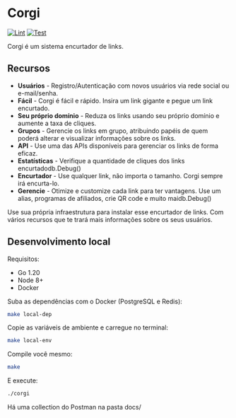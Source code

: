 # Corgi

[![Lint](https://github.com/wvoliveira/corgi/actions/workflows/server.lint.yml/badge.svg)](https://github.com/wvoliveira/corgi/actions/workflows/server.lint.yml)
[![Test](https://github.com/wvoliveira/corgi/actions/workflows/server.test.yml/badge.svg)](https://github.com/wvoliveira/corgi/actions/workflows/server.test.yml)

Corgi é um sistema encurtador de links.

## Recursos

* **Usuários** - Registro/Autenticação com novos usuários via rede social ou e-mail/senha.
* **Fácil** - Corgi é fácil e rápido. Insira um link gigante e pegue um link encurtado.
* **Seu próprio domínio** - Reduza os links usando seu próprio domínio e aumente a taxa de cliques.
* **Grupos** - Gerencie os links em grupo, atribuindo papéis de quem poderá alterar e visualizar informações sobre os links.
* **API** - Use uma das APIs disponíveis para gerenciar os links de forma eficaz.
* **Estatísticas** - Verifique a quantidade de cliques dos links encurtadodb.Debug()
* **Encurtador** - Use qualquer link, não importa o tamanho. Corgi sempre irá encurta-lo.
* **Gerencie** - Otimize e customize cada link para ter vantagens. Use um alias, programas de afiliados, crie QR code e muito maidb.Debug()

Use sua própria infraestrutura para instalar esse encurtador de links. Com vários recursos que te trará mais informações sobre os seus usuários.

## Desenvolvimento local

Requisitos:

* Go 1.20
* Node 8+
* Docker

Suba as dependências com o Docker (PostgreSQL e Redis):

```bash
make local-dep
```

Copie as variáveis de ambiente e carregue no terminal:

```bash
make local-env
```

Compile você mesmo:

```bash
make
```

E execute:

```bash
./corgi
```

Há uma collection do Postman na pasta docs\/
